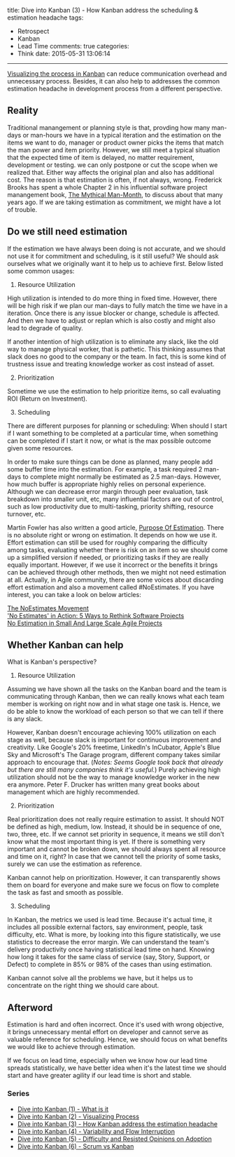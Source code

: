 title: Dive into Kanban (3) - How Kanban address the scheduling & estimation headache
tags:
  - Retrospect
  - Kanban
  - Lead Time
comments: true
categories:
  - Think
date: 2015-05-31 13:06:14
---

[The Mythical Man-Month]: http://www.amazon.com/Mythical-Man-Month-Software-Engineering-Anniversary/dp/0201835959
[Visualizing the process in Kanban]: http://www.thinkingincrowd.me/2015/05/29/Dive-into-Kanban-2-Visualizing-Process/

[Visualizing the process in Kanban][] can reduce communication overhead and unnecessary process.  Besides, it can also help to addresses the common estimation headache in development process from a different perspective.  

## Reality

Traditional manangement or planning style is that, provding how many man-days or man-hours we have in a typical iteration and the estimation on the items we want to do, manager or product owner picks the items that match the man power and item priority.  However, we still meet a typical situation that the expected time of item is delayed, no matter requirement, development or testing.  we can only postpone or cut the scope when we realized that.  Either way affects the original plan and also has additional cost.  The reason is that estimation is often, if not always, wrong.  Frederick Brooks has spent a whole Chapter 2 in his influential software project manangement book, [The Mythical Man-Month][], to discuss about that many years ago.  If we are taking estimation as commitment, we might have a lot of trouble.  

## Do we still need estimation

If the estimation we have always been doing is not accurate, and we should not use it for commitment and scheduling, is it still useful?  We should ask ourselves what we originally want it to help us to achieve first.  Below listed some common usages:  

1. Resource Utilization  

  High utilization is intended to do more thing in fixed time.  However, there will be high risk if we plan our man-days to fully match the time we have in a iteration.  Once there is any issue blocker or change, schedule is affected.  And then we have to adjust or replan which is also costly and might also lead to degrade of quality.  

  If another intention of high utilization is to eliminate any slack, like the old way to manage physical worker, that is pathetic.  This thinking assumes that slack does no good to the company or the team.  In fact, this is some kind of trustness issue and treating knowledge worker as cost instead of asset.  

2. Prioritization  

  Sometime we use the estimation to help prioritize items, so call evaluating ROI (Return on Investment).  

3. Scheduling

  There are different purposes for planning or scheduling: When should I start if I want something to be completed at a particular time, when something can be completed if I start it now, or what is the max possible outcome given some resources.  

  In order to make sure things can be done as planned, many people add some buffer time into the estimation.  For example, a task required 2 man-days to complete might normally be estimated as 2.5 man-days.  However, how much buffer is appropriate highly relies on personal experience.  Although we can decrease error margin through peer evaluation, task breakdown into smaller unit, etc, many influential factors are out of control, such as low productivity due to multi-tasking, priority shifting, resource turnover, etc.  


Martin Fowler has also written a good article, [Purpose Of Estimation][].  There is no absolute right or wrong on estimation.  It depends on how we use it.  Effort estimation can still be used for roughly comparing the difficulty among tasks, evaluating whether there is risk on an item so we should come up a simplified version if needed, or prioritizing tasks if they are really equally important.  However, if we use it incorrect or the benefits it brings can be achieved through other methods, then we might not need estimation at all.  Actually, in Agile community, there are some voices about discarding effort estimation and also a movement called \#NoEstimates.  If you have interest, you can take a look on below articles:  

[The NoEstimates Movement]: http://ronjeffries.com/xprog/articles/the-noestimates-movement/  
['No Estimates' in Action: 5 Ways to Rethink Software Projects]: http://www.cio.com/article/2381167/agile-development/-no-estimates-in-action-5-ways-to-rethink-software-projects.html
[No Estimation in Small And Large Scale Agile Projects]: http://www.infoq.com/news/2015/02/agile-no-estimation  
[Purpose Of Estimation]: http://martinfowler.com/bliki/PurposeOfEstimation.html

[The NoEstimates Movement][]  
['No Estimates' in Action: 5 Ways to Rethink Software Projects][]  
[No Estimation in Small And Large Scale Agile Projects][]  

## Whether Kanban can help

What is Kanban's perspective?

1. Resource Utilization  

  Assuming we have shown all the tasks on the Kanban board and the team is communicating through Kanban, then we can really knows what each team member is working on right now and in what stage one task is.  Hence, we do be able to know the workload of each person so that we can tell if there is any slack.  

  However, Kanban doesn't encourage achieving 100% utilization on each stage as well, because slack is important for continuous improvement and creativity.  Like Google's 20% freetime, LinkedIn's InCubator, Apple's Blue Sky and Microsoft's The Garage program, different company takes similar approach to encourage that.  (_Notes: Seems Google took back that already but there are still many companies think it's useful._)  Purely achieving high utilization should not be the way to manage knowledge worker in the new era anymore.  Peter F. Drucker has written many great books about management which are highly recommended.  

2. Prioritization  

  Real prioritization does not really require estimation to assist.  It should NOT be defined as high, medium, low.  Instead, it should be in sequence of one, two, three, etc.  If we cannot set priority in sequence, it means we still don't know what the most important thing is yet.  If there is something very important and cannot be broken down, we should always spent all resource and time on it, right?  In case that we cannot tell the priority of some tasks, surely we can use the estimation as reference.  

  Kanban cannot help on prioritization.  However, it can transparently shows them on board for everyone and make sure we focus on flow to complete the task as fast and smooth as possible.  

3. Scheduling  

  In Kanban, the metrics we used is lead time.  Because it's actual time, it includes all possible external factors, say environment, people, task difficulty, etc.  What is more, by looking into this figure statistically, we use statistics to decrease the error margin.  We can understand the team's delivery productivity once having statistical lead time on hand.  Knowing how long it takes for the same class of service (say, Story, Support, or Defect) to complete in 85% or 98% of the cases than using estimation.

Kanban cannot solve all the problems we have, but it helps us to concentrate on the right thing we should care about.  


## Afterword  

Estimation is hard and often incorrect.  Once it's used with wrong objective, it brings unnecessary mental effort on developer and cannot serve as valuable reference for scheduling.  Hence, we should focus on what benefits we would like to achieve through estimation.

If we focus on lead time, especially when we know how our lead time spreads statistically, we have better idea when it's the latest time we should start and have greater agility if our lead time is short and stable.  


### Series
[Dive into Kanban (1) - What is it]: http://www.thinkingincrowd.me/2015/05/20/Dive-into-Kanban-1-What-is-it/
[Dive into Kanban (2) - Visualizing Process]: http://www.thinkingincrowd.me/2015/05/29/Dive-into-Kanban-2-Visualizing-Process/
[Dive into Kanban (3) - How Kanban address the estimation headache]: http://www.thinkingincrowd.me/2015/05/31/Dive-into-Kanban-3-How-Kanban-address-the-estimation-headache/
[Dive into Kanban (4) - Variability and Flow Interruption]: http://www.thinkingincrowd.me/2015/06/05/Dive-into-Kanban-4-Variability-and-Flow-Interruption/
[Dive into Kanban (5) - Difficulty and Resisted Opinions on Adoption]: http://www.thinkingincrowd.me/2015/07/23/Dive-into-Kanban-5-Difficulty-and-Resisted-Opinions-on-Adoption/
[Dive into Kanban (6) - Scrum vs Kanban]: http://www.thinkingincrowd.me/2015/10/08/Dive-into-Kanban-6-Scrum-vs-Kanban/

* [Dive into Kanban (1) - What is it][]  
* [Dive into Kanban (2) - Visualizing Process][]  
* [Dive into Kanban (3) - How Kanban address the estimation headache][]  
* [Dive into Kanban (4) - Variability and Flow Interruption][]  
* [Dive into Kanban (5) - Difficulty and Resisted Opinions on Adoption][]  
* [Dive into Kanban (6) - Scrum vs Kanban][]
